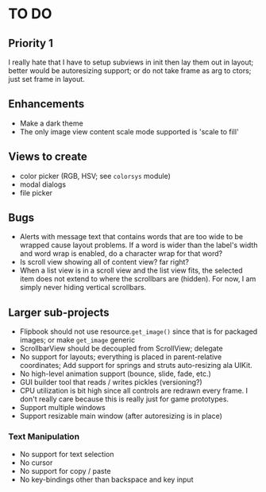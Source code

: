 # TO DO

## Priority 1

I really hate that I have to setup subviews in init then lay them out in layout;
better would be autoresizing support; or do not take frame as arg to ctors;
just set frame in layout.

## Enhancements

- Make a dark theme
- The only image view content scale mode supported is 'scale to fill'

## Views to create

- color picker (RGB, HSV; see `colorsys` module)
- modal dialogs
- file picker

## Bugs

- Alerts with message text that contains words that are too wide to be 
  wrapped cause layout problems. If a word is wider than the label's width
  and word wrap is enabled, do a character wrap for that word?
- Is scroll view showing all of content view? far right?
- When a list view is in a scroll view and the list view fits, the selected
  item does not extend to where the scrollbars are (hidden). For now, I am
  simply never hiding vertical scrollbars.

## Larger sub-projects

- Flipbook should not use resource.`get_image()` since that is for
  packaged images; or make `get_image` generic
- ScrollbarView should be decoupled from ScrollView; delegate
- No support for layouts; everything is placed in parent-relative coordinates;
  Add support for springs and struts auto-resizing ala UIKit.
- No high-level animation support (bounce, slide, fade, etc.)
- GUI builder tool that reads / writes pickles (versioning?)
- CPU utilization is bit high since all controls are redrawn every frame.
  I don't really care because this is really just for game prototypes.
- Support multiple windows
- Support resizable main window (after autoresizing is in place)

### Text Manipulation

- No support for text selection
- No cursor
- No support for copy / paste
- No key-bindings other than backspace and key input

